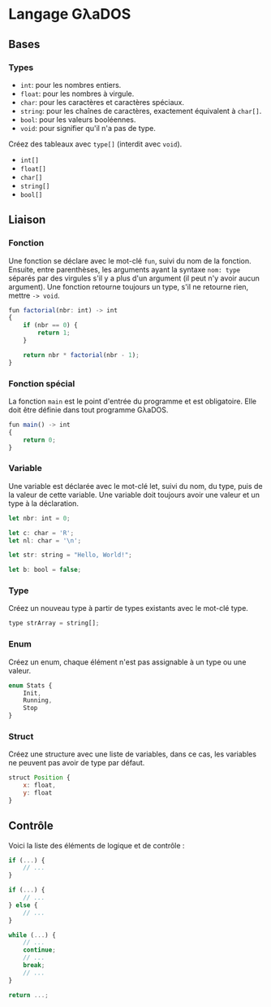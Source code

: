 # Langage GλaDOS

## Bases

### Types
- `int`: pour les nombres entiers.
- `float`: pour les nombres à virgule.
- `char`: pour les caractères et caractères spéciaux.
- `string`: pour les chaînes de caractères, exactement équivalent à `char[]`.
- `bool`: pour les valeurs booléennes.
- `void`: pour signifier qu'il n'a pas de type.

Créez des tableaux avec `type[]` (interdit avec `void`).
- `int[]`
- `float[]`
- `char[]`
- `string[]`
- `bool[]`

## Liaison

### Fonction
Une fonction se déclare avec le mot-clé `fun`, suivi du nom de la fonction. Ensuite, entre parenthèses, les arguments ayant la syntaxe `nom: type` séparés par des virgules s'il y a plus d'un argument (il peut n'y avoir aucun argument). Une fonction retourne toujours un type, s'il ne retourne rien, mettre `-> void`.
```js
fun factorial(nbr: int) -> int
{
    if (nbr == 0) {
        return 1;
    }

    return nbr * factorial(nbr - 1);
}
```

### Fonction spécial
La fonction `main` est le point d'entrée du programme et est obligatoire. Elle doit être définie dans tout programme GλaDOS.
```js
fun main() -> int
{
    return 0;
}
```


### Variable
Une variable est déclarée avec le mot-clé let, suivi du nom, du type, puis de la valeur de cette variable. Une variable doit toujours avoir une valeur et un type à la déclaration.
```js
let nbr: int = 0;

let c: char = 'R';
let nl: char = '\n';

let str: string = "Hello, World!";

let b: bool = false;
```

### Type
Créez un nouveau type à partir de types existants avec le mot-clé type.
```js
type strArray = string[];
```

### Enum
Créez un enum, chaque élément n'est pas assignable à un type ou une valeur.
```js
enum Stats {
    Init,
    Running,
    Stop
}
```

### Struct
Créez une structure avec une liste de variables, dans ce cas, les variables ne peuvent pas avoir de type par défaut.
```js
struct Position {
    x: float,
    y: float
}

```

## Contrôle

Voici la liste des éléments de logique et de contrôle :
```js
if (...) {
    // ...
}

if (...) {
    // ...
} else {
    // ...
}

while (...) {
    // ...
    continue;
    // ...
    break;
    // ...
}

return ...;
```

